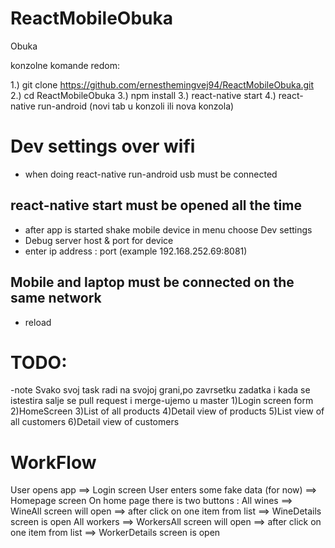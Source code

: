 # ReactMobileObuka
Obuka

konzolne komande redom:

1.) git clone https://github.com/ernesthemingvej94/ReactMobileObuka.git
2.) cd ReactMobileObuka
3.) npm install
3.) react-native start
4.) react-native run-android (novi tab u konzoli ili nova konzola)


# Dev settings over wifi
- when doing react-native run-android usb must be connected
## react-native start must be opened all the time
- after app is started shake mobile device in menu choose Dev settings
- Debug server host & port for device
- enter ip address : port (example 192.168.252.69:8081)
## Mobile and laptop must be connected on the same network
- reload

# TODO:
-note Svako svoj task radi na svojoj grani,po zavrsetku zadatka i kada se istestira salje se pull request i merge-ujemo u master
1)Login screen form
2)HomeScreen
3)List of all products
4)Detail view of products
5)List view of all customers
6)Detail view of customers


# WorkFlow
User opens app ==> Login screen
User enters some fake data (for now) ==> Homepage screen
On home page there is two buttons :
All wines ==> WineAll screen will open ==> after click on one item from list ==> WineDetails screen is open
All workers ==> WorkersAll screen will open ==> after click on one item from list ==> WorkerDetails screen is open
<!--stackedit_data:
eyJoaXN0b3J5IjpbLTE4NjUwMjk1OTBdfQ==
-->